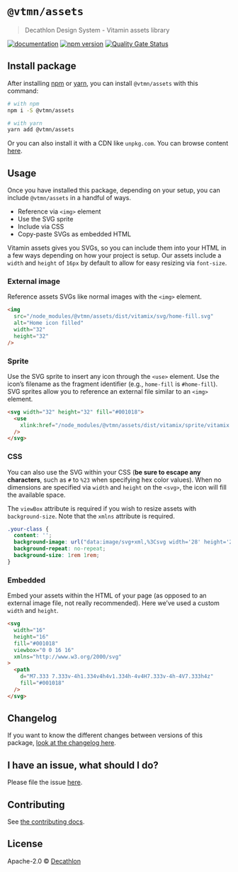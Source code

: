 # `@vtmn/assets`

> Decathlon Design System - Vitamin assets library

<a href="https://www.decathlon.design/726f8c765/p/895daa-assets"><img src="https://img.shields.io/badge/decathlon.design-docs-007dbc" alt="documentation" /></a>
<a href="https://www.npmjs.com/package/@vtmn/assets"><img src="https://img.shields.io/npm/v/@vtmn/assets?style=flat&logo=npm" alt="npm version" /></a>
<a href="https://sonarcloud.io/dashboard?id=decathlon_vitamin-web_assets"><img src="https://sonarcloud.io/api/project_badges/measure?project=decathlon_vitamin-web_assets&metric=alert_status" alt="Quality Gate Status" /></a>

## Install package

After installing [npm](https://docs.npmjs.com/downloading-and-installing-node-js-and-npm) or [yarn](https://yarnpkg.com/en/docs/install), you can install `@vtmn/assets` with this command:

```sh
# with npm
npm i -S @vtmn/assets

# with yarn
yarn add @vtmn/assets
```

Or you can also install it with a CDN like `unpkg.com`. You can browse content [here](https://unpkg.com/@vtmn/assets/).

## Usage

Once you have installed this package, depending on your setup, you can include `@vtmn/assets` in a handful of ways.

- Reference via `<img>` element
- Use the SVG sprite
- Include via CSS
- Copy-paste SVGs as embedded HTML

Vitamin assets gives you SVGs, so you can include them into your HTML in a few ways depending on how your project is setup.
Our assets include a `width` and `height` of `16px` by default to allow for easy resizing via `font-size`.

### External image

Reference assets SVGs like normal images with the `<img>` element.

```html
<img
  src="/node_modules/@vtmn/assets/dist/vitamix/svg/home-fill.svg"
  alt="Home icon filled"
  width="32"
  height="32"
/>
```

### Sprite

Use the SVG sprite to insert any icon through the `<use>` element. Use the icon’s filename as the fragment identifier (e.g., `home-fill` is `#home-fill`). SVG sprites allow you to reference an external file similar to an `<img>` element.

```html
<svg width="32" height="32" fill="#001018">
  <use
    xlink:href="/node_modules/@vtmn/assets/dist/vitamix/sprite/vitamix.svg#home-fill"
  />
</svg>
```

### CSS

You can also use the SVG within your CSS (**be sure to escape any characters**, such as `#` to `%23` when specifying hex color values). When no dimensions are specified via `width` and `height` on the `<svg>`, the icon will fill the available space.

The `viewBox` attribute is required if you wish to resize assets with `background-size`. Note that the `xmlns` attribute is required.

```css
.your-class {
  content: '';
  background-image: url("data:image/svg+xml,%3Csvg width='28' height='20' fill='none' xmlns='http://www.w3.org/2000/svg'%3E%3Crect x='0.25' y='0.25' width='27.5' height='19.5' rx='1.75' fill='#fff' stroke='#f5f5f5' stroke-width='0.5'/%3E%3Cmask id='a' style='mask-type:alpha' maskUnits='userSpaceOnUse' x='0' y='0' width='28' height='20'%3E%3Crect x='0.25' y='0.25' width='27.5' height='19.5' rx='1.75' fill='#fff' stroke='#fff' stroke-width='0.5'/%3E%3C/mask%3E%3Cg mask='url(#a)'%3E%3Cpath fill='#f44653' d='M18.6670h28v20h-9.333z'/%3E%3Cpath fill-rule='evenodd' clip-rule='evenodd' d='M020h9.333v0h0v20z' fill='#1035bb'/%3E%3C/g%3E%3C/svg%3E");
  background-repeat: no-repeat;
  background-size: 1rem 1rem;
}
```

### Embedded

Embed your assets within the HTML of your page (as opposed to an external image file, not really recommended). Here we’ve used a custom `width` and `height`.

```html
<svg
  width="16"
  height="16"
  fill="#001018"
  viewbox="0 0 16 16"
  xmlns="http://www.w3.org/2000/svg"
>
  <path
    d="M7.333 7.333v-4h1.334v4h4v1.334h-4v4H7.333v-4h-4V7.333h4z"
    fill="#001018"
  />
</svg>
```

## Changelog

If you want to know the different changes between versions of this package, [look at the changelog here](https://github.com/Decathlon/vitamin-web/blob/main/packages/sources/assets/CHANGELOG.md).

## I have an issue, what should I do?

Please file the issue [here](https://github.com/Decathlon/vitamin-web/issues/new).

## Contributing

See [the contributing docs](https://github.com/Decathlon/vitamin-web/blob/main/CONTRIBUTING.md).

## License

Apache-2.0 © [Decathlon](https://github.com/Decathlon)
